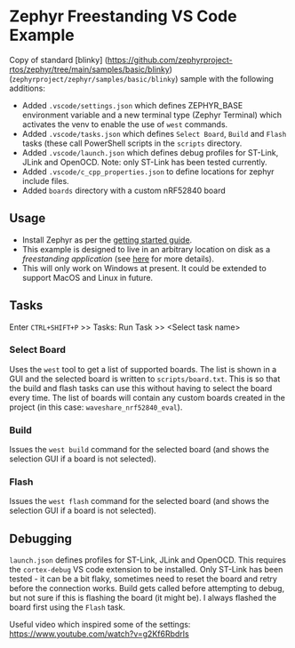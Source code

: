 # Zephyr Freestanding VS Code Example

Copy of standard [blinky] (https://github.com/zephyrproject-rtos/zephyr/tree/main/samples/basic/blinky) (`zephyrproject/zephyr/samples/basic/blinky`) sample with the following additions:
- Added `.vscode/settings.json` which defines ZEPHYR_BASE environment variable and a new terminal type (Zephyr Terminal) which activates the venv to enable the use of `west` commands.
- Added `.vscode/tasks.json` which defines `Select Board`, `Build` and `Flash` tasks (these call PowerShell scripts in the `scripts` directory.
- Added `.vscode/launch.json` which defines debug profiles for ST-Link, JLink and OpenOCD. Note: only ST-Link has been tested currently.
- Added `.vscode/c_cpp_properties.json` to define locations for zephyr include files.
- Added `boards` directory with a custom nRF52840 board

## Usage

- Install Zephyr as per the [getting started guide](https://docs.zephyrproject.org/latest/develop/getting_started/index.html).
- This example is designed to live in an arbitrary location on disk as a *freestanding application* (see [here](https://docs.zephyrproject.org/3.1.0/develop/application/index.html) for more details).
- This will only work on Windows at present. It could be extended to support MacOS and Linux in future.

## Tasks

Enter `CTRL+SHIFT+P` >> Tasks: Run Task >> \<Select task name\>

### Select Board

Uses the `west` tool to get a list of supported boards. The list is shown in a GUI and the selected board is written to `scripts/board.txt`. This is so that the build and flash tasks can use this without having to select the board every time. The list of boards will contain any custom boards created in the project (in this case: `waveshare_nrf52840_eval`).

### Build

Issues the `west build` command for the selected board (and shows the selection GUI if a board is not selected).

### Flash

Issues the `west flash` command for the selected board (and shows the selection GUI if a board is not selected).

## Debugging

`launch.json` defines profiles for ST-Link, JLink and OpenOCD. This requires the `cortex-debug` VS code extension to be installed. Only ST-Link has been tested - it can be a bit flaky, sometimes need to reset the board and retry before the connection works. Build gets called before attempting to debug, but not sure if this is flashing the board (it might be). I always flashed the board first using the `Flash` task.

Useful video which inspired some of the settings: https://www.youtube.com/watch?v=g2Kf6RbdrIs